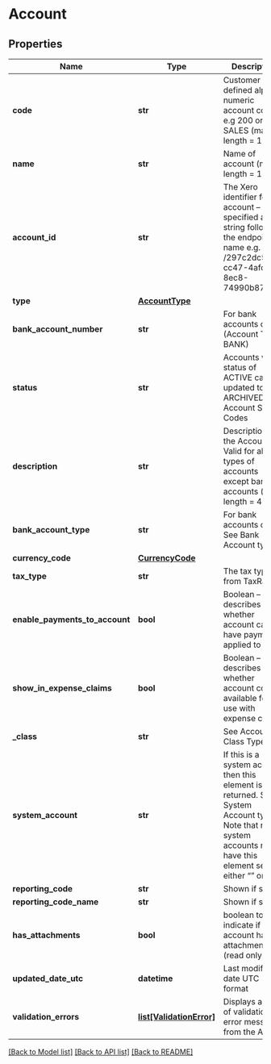 # Account

## Properties
Name | Type | Description | Notes
------------ | ------------- | ------------- | -------------
**code** | **str** | Customer defined alpha numeric account code e.g 200 or SALES (max length &#x3D; 10) | [optional] 
**name** | **str** | Name of account (max length &#x3D; 150) | [optional] 
**account_id** | **str** | The Xero identifier for an account – specified as a string following  the endpoint name   e.g. /297c2dc5-cc47-4afd-8ec8-74990b8761e9 | [optional] 
**type** | [**AccountType**](AccountType.md) |  | [optional] 
**bank_account_number** | **str** | For bank accounts only (Account Type BANK) | [optional] 
**status** | **str** | Accounts with a status of ACTIVE can be updated to ARCHIVED. See Account Status Codes | [optional] 
**description** | **str** | Description of the Account. Valid for all types of accounts except bank accounts (max length &#x3D; 4000) | [optional] 
**bank_account_type** | **str** | For bank accounts only. See Bank Account types | [optional] 
**currency_code** | [**CurrencyCode**](CurrencyCode.md) |  | [optional] 
**tax_type** | **str** | The tax type from TaxRates | [optional] 
**enable_payments_to_account** | **bool** | Boolean – describes whether account can have payments applied to it | [optional] 
**show_in_expense_claims** | **bool** | Boolean – describes whether account code is available for use with expense claims | [optional] 
**_class** | **str** | See Account Class Types | [optional] 
**system_account** | **str** | If this is a system account then this element is returned. See System Account types. Note that non-system accounts may have this element set as either “” or null. | [optional] 
**reporting_code** | **str** | Shown if set | [optional] 
**reporting_code_name** | **str** | Shown if set | [optional] 
**has_attachments** | **bool** | boolean to indicate if an account has an attachment (read only) | [optional] 
**updated_date_utc** | **datetime** | Last modified date UTC format | [optional] 
**validation_errors** | [**list[ValidationError]**](ValidationError.md) | Displays array of validation error messages from the API | [optional] 

[[Back to Model list]](../README.md#documentation-for-models) [[Back to API list]](../README.md#documentation-for-api-endpoints) [[Back to README]](../README.md)



